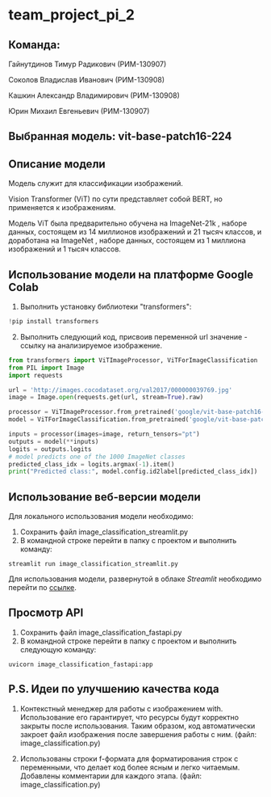 # team_project_pi_2 

## Команда:  

Гайнутдинов Тимур Радикович (РИМ-130907)

Соколов Владислав Иванович (РИМ-130908)

Кашкин Александр Владимирович (РИМ-130908)

Юрин Михаил Евгеньевич (РИМ-130907)


## Выбранная модель: vit-base-patch16-224

## Описание модели

Модель служит для классификации изображений.  

Vision Transformer (ViT) по сути представляет собой BERT, но применяется к изображениям.  

Модель ViT была предварительно обучена на ImageNet-21k , наборе данных, состоящем из 14 миллионов изображений и 21 тысяч классов, и доработана на ImageNet , наборе данных, состоящем из 1 миллиона изображений и 1 тысяч классов.

## Использование модели на платформе Google Colab

1) Выполнить установку библиотеки "transformers":
```python
!pip install transformers
```
2) Выполнить следующий код, присвоив переменной url значение - ссылку на анализируемое изображение.
```python
from transformers import ViTImageProcessor, ViTForImageClassification
from PIL import Image
import requests

url = 'http://images.cocodataset.org/val2017/000000039769.jpg'
image = Image.open(requests.get(url, stream=True).raw)

processor = ViTImageProcessor.from_pretrained('google/vit-base-patch16-224')
model = ViTForImageClassification.from_pretrained('google/vit-base-patch16-224')

inputs = processor(images=image, return_tensors="pt")
outputs = model(**inputs)
logits = outputs.logits
# model predicts one of the 1000 ImageNet classes
predicted_class_idx = logits.argmax(-1).item()
print("Predicted class:", model.config.id2label[predicted_class_idx])
```

## Использование веб-версии модели
Для локального использования модели необходимо:
1) Сохранить файл image_classification_streamlit.py
2) В командной строке перейти в папку с проектом и выполнить команду:
```
streamlit run image_classification_streamlit.py
```
Для использования модели, развернутой в облаке _Streamlit_  необходимо перейти по [ссылке](https://image-classification-pi-2.streamlit.app/).

## Просмотр API
1) Cохранить файл image_classification_fastapi.py
2) В командной строке перейти в папку с проектом и выполнить следующую команду:
```
uvicorn image_classification_fastapi:app
```
## P.S. Идеи по улучшению качества кода
1) Контекстный менеджер для работы с изображением with. Использование его гарантирует, что ресурсы будут корректно закрыты после использования. Таким образом, код автоматически закроет файл изображения после завершения работы с ним. (файл: image_classification.py)

2) Использованы строки f-формата для форматирования строк с переменными, что делает код более ясным и легко читаемым. Добавлены комментарии для каждого этапа. (файл: image_classification.py)